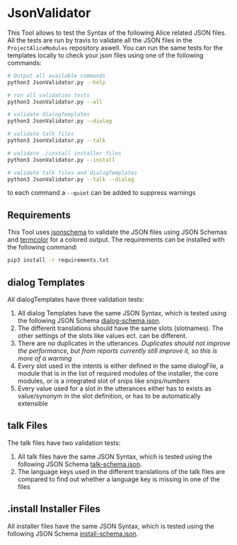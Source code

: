 # JsonValidator

This Tool allows to test the Syntax of the following Alice related JSON files. All the tests are run by travis to validate all the JSON files in the `ProjectAliceModules`
repository aswell. You can run the same tests for the templates locally to check your json files using one of the following commands:
```bash
# Output all available commands
python3 JsonValidator.py --help

# run all validation tests
python3 JsonValidator.py --all

# validate dialogTemplates
python3 JsonValidator.py --dialog

# validate talk files
python3 JsonValidator.py --talk

# validate ./install installer files
python3 JsonValidator.py --install

# validate talk files and dialogTemplates
python3 JsonValidator.py --talk --dialog
```
to each command a ```--quiet``` can be added to suppress warnings

## Requirements
This Tool uses [jsonschema](https://pypi.org/project/jsonschema/) to validate the JSON files using JSON Schemas and [termcolor](https://pypi.org/project/termcolor/) for a colored output. The requirements can be installed with the following command:
```bash
pip3 install -r requirements.txt
```

## dialog Templates

All dialogTemplates have three validation tests:
1) All dialog Templates have the same JSON Syntax, which is tested using the following JSON Schema [dialog-schema.json](https://github.com/project-alice-powered-by-snips/ProjectAliceModules/blob/master/Tools/JsonValidator/dialog-schema.json).
2) The different translations should have the same slots (slotnames). The other settings of the slots like values ect. can be different.
3) There are no duplicates in the utterances. *Duplicates should not improve the performance, but from reports currently still improve it, so this is more of a warning*
4) Every slot used in the intents is either defined in the same dialogFile, a module that is in the list of required modules of the installer, the core modules, or is a integrated slot of snips like *snips/numbers*
5) Every value used for a slot in the utterances either has to exists as value/synonym in the slot definition, or has to be automatically extensible

## talk Files

The talk files have two validation tests:
1) All talk files have the same JSON Syntax, which is tested using the following JSON Schema [talk-schema.json](https://github.com/project-alice-powered-by-snips/ProjectAliceModules/blob/master/Tools/JsonValidator/talk-schema.json).
2) The language keys used in the different translations of the talk files are compared to find out whether a language key is missing in one of the files

## .install Installer Files
All installer files have the same JSON Syntax, which is tested using the following JSON Schema [install-schema.json](https://github.com/project-alice-powered-by-snips/ProjectAliceModules/blob/master/Tools/JsonValidator/install-schema.json).

